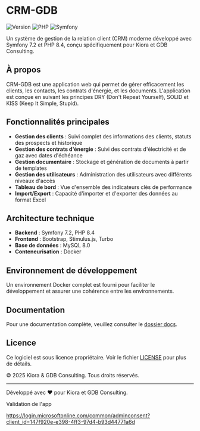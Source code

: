 # CRM-GDB

![Version](https://img.shields.io/badge/version-0.8.18-blue.svg)
![PHP](https://img.shields.io/badge/PHP-8.4.5-purple.svg)
![Symfony](https://img.shields.io/badge/Symfony-7.2-black.svg)

Un système de gestion de la relation client (CRM) moderne développé avec Symfony 7.2 et PHP 8.4, conçu spécifiquement pour Kiora et GDB Consulting.

## À propos

CRM-GDB est une application web qui permet de gérer efficacement les clients, les contacts, les contrats d'énergie, et les documents. L'application est conçue en suivant les principes DRY (Don't Repeat Yourself), SOLID et KISS (Keep It Simple, Stupid).

## Fonctionnalités principales

- **Gestion des clients** : Suivi complet des informations des clients, statuts des prospects et historique
- **Gestion des contrats d'énergie** : Suivi des contrats d'électricité et de gaz avec dates d'échéance
- **Gestion documentaire** : Stockage et génération de documents à partir de templates
- **Gestion des utilisateurs** : Administration des utilisateurs avec différents niveaux d'accès
- **Tableau de bord** : Vue d'ensemble des indicateurs clés de performance
- **Import/Export** : Capacité d'importer et d'exporter des données au format Excel

## Architecture technique

- **Backend** : Symfony 7.2, PHP 8.4
- **Frontend** : Bootstrap, Stimulus.js, Turbo
- **Base de données** : MySQL 8.0
- **Conteneurisation** : Docker

## Environnement de développement

Un environnement Docker complet est fourni pour faciliter le développement et assurer une cohérence entre les environnements.

## Documentation

Pour une documentation complète, veuillez consulter le [dossier docs](./docs/).

## Licence

Ce logiciel est sous licence propriétaire. Voir le fichier [LICENSE](LICENSE.md) pour plus de détails.

© 2025 Kiora & GDB Consulting. Tous droits réservés.

---

Développé avec ❤️ pour Kiora et GDB Consulting.

Validation de l'app

https://login.microsoftonline.com/common/adminconsent?client_id=147f920e-e398-4ff3-97d4-b93d44771a6d
